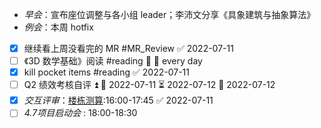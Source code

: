 - _早会_：宣布座位调整与各小组 leader；李沛文分享《具象建筑与抽象算法》 
- _例会_：本周 hotfix
- [x] 继续看上周没看完的 MR #MR_Review ✅ 2022-07-11
- [ ] 《3D 数学基础》阅读 #reading 🔽 🔁 every day
- [x] kill pocket items #reading ✅ 2022-07-11
- [ ] Q2 绩效考核自评 ⏫ 🛫 2022-07-11 ⏳ 2022-07-12 📅 2022-07-12
- [x] _交互评审_：[楼栋测算](https://www.figma.com/file/K4d3YwVxnU5830O75IJN93/%E6%A5%BC%E6%A0%8B%E6%B5%8B%E7%AE%97-0628?node-id=425%3A3790):16:00-17:45 ✅ 2022-07-11
- [ ] _4.7项目启动会_ : 18:00-18:30